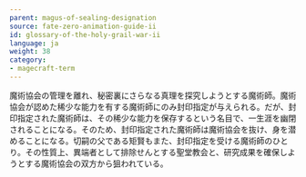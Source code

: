 ```yaml
---
parent: magus-of-sealing-designation
source: fate-zero-animation-guide-ii
id: glossary-of-the-holy-grail-war-ii
language: ja
weight: 38
category:
- magecraft-term
---
```


魔術協会の管理を離れ、秘密裏にさらなる真理を探究しようとする魔術師。魔術協会が認めた稀少な能力を有する魔術師にのみ封印指定が与えられる。だが、封印指定された魔術師は、その稀少な能力を保存するという名目で、一生涯を幽閉されることになる。そのため、封印指定された魔術師は魔術協会を抜け、身を潜めることになる。切嗣の父である矩賢もまた、封印指定を受ける魔術師のひとり。その性質上、異端者として排除せんとする聖堂教会と、研究成果を確保しようとする魔術協会の双方から狙われている。
